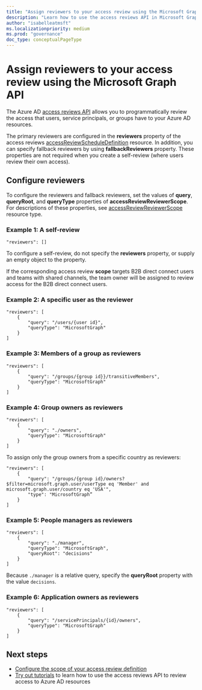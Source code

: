 ```yaml
---
title: "Assign reviewers to your access review using the Microsoft Graph API"
description: "Learn how to use the access reviews API in Microsoft Graph to assign access reviewers."
author: "isabelleatmsft"
ms.localizationpriority: medium
ms.prod: "governance"
doc_type: conceptualPageType
---
```


# Assign reviewers to your access review using the Microsoft Graph API

The Azure AD [access reviews API](/graph/api/resources/accessreviewsv2-overview) allows you to programmatically review the access that users, service principals, or groups have to your Azure AD resources.

The primary reviewers are configured in the **reviewers** property of the access reviews [accessReviewScheduleDefinition](/graph/api/resources/accessreviewscheduledefinition) resource.  In addition, you can specify fallback reviewers by using **fallbackReviewers** property. These properties are not required when you create a self-review (where users review their own access).

## Configure reviewers

To configure the reviewers and fallback reviewers, set the values of **query**, **queryRoot**, and **queryType** properties of **accessReviewReviewerScope**. For descriptions of these properties, see [accessReviewReviewerScope](/graph/api/resources/accessreviewreviewerscope) resource type.

### Example 1: A self-review

```http
"reviewers": []
```

To configure a self-review, do not specify the **reviewers** property, or supply an empty object to the property.

If the corresponding access review **scope** targets B2B direct connect users and teams with shared channels, the team owner will be assigned to review access for the B2B direct connect users.

### Example 2: A specific user as the reviewer

```http
"reviewers": [
    {
        "query": "/users/{user id}",
        "queryType": "MicrosoftGraph"
    }
]
```

### Example 3: Members of a group as reviewers

```http
"reviewers": [
    {
        "query": "/groups/{group id}}/transitiveMembers",
        "queryType": "MicrosoftGraph"
    }
]
```

### Example 4: Group owners as reviewers
```http
"reviewers": [
    {
        "query": "./owners",
        "queryType": "MicrosoftGraph"
    }
]
```

To assign only the group owners from a specific country as reviewers:

```http
"reviewers": [
    {
        "query": "/groups/{group id}/owners?$filter=microsoft.graph.user/userType eq 'Member' and microsoft.graph.user/country eq 'USA'",
        "type": "MicrosoftGraph”
    }
]
```

### Example 5: People managers as reviewers

```http
"reviewers": [
    {
        "query": "./manager",
        "queryType": "MicrosoftGraph",
        "queryRoot": "decisions"
    }
]
```
Because `./manager` is a relative query, specify the **queryRoot** property with the value `decisions`.

### Example 6: Application owners as reviewers

```http
"reviewers": [
    {
        "query": "/servicePrincipals/{id}/owners",
        "queryType": "MicrosoftGraph"
    }
]
```

## Next steps

+ [Configure the scope of your access review definition](/graph/accessreviews-scope-concept)
+ [Try out tutorials](/graph/accessreviews-overview) to learn how to use the access reviews API to review access to Azure AD resources